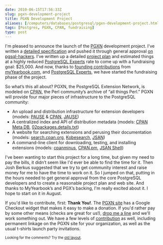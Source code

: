 ```yaml
--- 
date: 2010-06-15T17:56:33Z
slug: pgxn-development-project
title: PGXN Development Project
aliases: [/computers/databases/postgresql/pgxn-development-project.html]
tags: [Postgres, PGXN, CPAN, fundraising]
type: post
---
```


<p>I'm pleased to announce the launch of the <a href="http://pgxn.org/" title="PostgreSQL Extension Network">PGXN</a> development project. I've written a <a href="http://wiki.postgresql.org/wiki/PGXN" title="PGXN Specification">detailed specification</a> and pushed it through general approval <a href="http://www.mail-archive.com/pgsql-hackers@postgresql.org/msg143645.html" title="pgsql-hackers archive: RFC: PostgreSQL Add-On Network">on pgsql-hackers</a>. I've written up a detailed <a href="http://pgxn.org/status.html" title="PGXN Project Status">project plan</a> and estimated things at a highly reduced <a href="http://www.pgexperts.com/">PostgreSQL Experts</a> rate to come up with a fundraising goal: $25,000. And now, thanks to <a href="http://pgxn.org/contributors.html" title="PGXN Contributors">founding contributions</a> from <a href="http://www.myyearbook.com">myYearbook.com</a>, and <a href="http://www.pgexperts.com/">PostgreSQL Experts</a>, we have started the fundraising phase of the project.</p>

<p>So what’s this all about? PGXN, the PostgreSQL Extension Network, is modeled on <a href="http://cpan.org">CPAN</a>, the Perl community’s archive of “all things Perl.” PGXN will provide four major pieces of infrastructure to the PostgreSQL community:</p>

<ul>
<li>An upload and distribution infrastructure for extension developers (models: <a href="http://pause.perl.org">PAUSE</a> &amp; <a href="http://cpan.org/">CPAN</a>, <a href="http://openjsan.org/jause/">JAUSE</a>)</li>
<li>A centralized index and API of distribution metadata (models: <a href="http://cpanmetadb.appspot.com/">CPAN Meta DB</a>, <a href="http://cpan.perl.org/modules/02packages.details.txt">02packages.details.txt</a>)</li>
<li>A website for searching extensions and perusing their documentation (models: <a href="http://search.cpan.org/">search.cpan.org</a>, <a href="http://kobesearch.cpan.org/">Kobesearch</a>, <a href="http://openjsan.org/">JSAN</a>)</li>
<li>A command-line client for downloading, testing, and installing extensions (models: <a href="http://cpanmin.us/">cpanminus</a>, <a href="http://search.cpan.org/perldoc?cpan">CPAN.pm</a>, <a href="http://search.cpan.org/perldoc?jsan">JSAN Shell</a>)</li>
</ul>

<p>I've been wanting to start this project for a long time, but given my need to pay the bills, it didn’t seem like I'd ever be able to find the time for it. Then Josh Berkus suggested that we try to get community interest and raise money for me to have the time to work on it. So I jumped on that, putting in the hours needed to get general approval from the core PostgreSQL developers and to create a reasonable project plan and web site. And thanks to MyYearbook’s and PGX’s backing, I'm really excited about it. I hope to start on it in August.</p>

<p>If you'd like to contribute, first: <strong>Thank You!</strong>. The <a href="http://pgxn.org/" title="PGXN">PGXN site</a> has a Google Checkout widget that makes it easy to make a donation. If you'd rather pay by some other means (checks are great for us!), <a href="mailto:pgxn@pgexpergts.com">drop me a line</a> and we'll work something out. We have a few levels of <a href="http://pgxn.org/contributors.html" title="PGXN Contributors">contribution</a> as well, including permanent linkage on the PGXN site for your organization, as well as the usual t-shirts launch party invitations.</p>

<p class="past"><small>Looking for the comments? Try the <a rel="nofollow" href="//past.justatheory.com/computers/databases/postgresql/pgxn-development-project.html">old layout</a>.</small></p>


